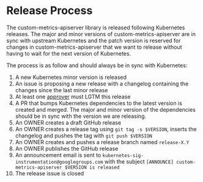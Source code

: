 # Release Process

The custom-metrics-apiserver library is released following Kubernetes releases.
The major and minor versions of custom-metrics-apiserver are in sync with
upstream Kubernetes and the patch version is reserved for changes in
custom-metrics-apiserver that we want to release without having to wait for the
next version of Kubernetes. 

The process is as follow and should always be in sync with Kubernetes:

1. A new Kubernetes minor version is released
1. An issue is proposing a new release with a changelog containing the changes
   since the last minor release
1. At least one [approver](OWNERS) must LGTM this release
1. A PR that bumps Kubernetes dependencies to the latest version is created and
   merged. The major and minor version of the dependencies should be in sync
   with the version we are releasing.
1. An OWNER creates a draft GitHub release
1. An OWNER creates a release tag using `git tag -s $VERSION`, inserts the
   changelog and pushes the tag with `git push $VERSION`
1. An OWNER creates and pushes a release branch named `release-X.Y`
1. An OWNER publishes the GitHub release
1. An announcement email is sent to
   `kubernetes-sig-instrumentation@googlegroups.com` with the subject
   `[ANNOUNCE] custom-metrics-apiserver $VERSION is released`
1. The release issue is closed
